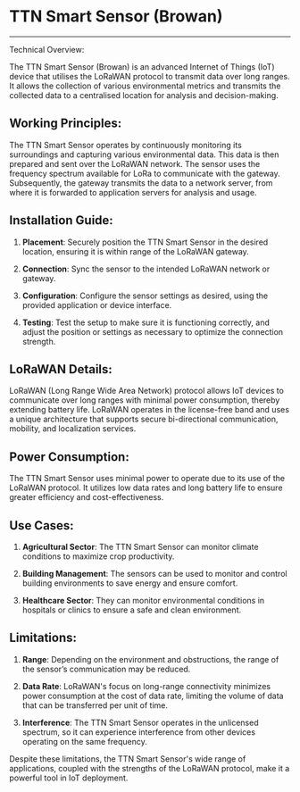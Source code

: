# TTN Smart Sensor (Browan)

---

Technical Overview:

The TTN Smart Sensor (Browan) is an advanced Internet of Things (IoT) device that utilises the LoRaWAN protocol to transmit data over long ranges. It allows the collection of various environmental metrics and transmits the collected data to a centralised location for analysis and decision-making.

## Working Principles:

The TTN Smart Sensor operates by continuously monitoring its surroundings and capturing various environmental data. This data is then prepared and sent over the LoRaWAN network. The sensor uses the frequency spectrum available for LoRa to communicate with the gateway. Subsequently, the gateway transmits the data to a network server, from where it is forwarded to application servers for analysis and usage. 

## Installation Guide:

1. **Placement**: Securely position the TTN Smart Sensor in the desired location, ensuring it is within range of the LoRaWAN gateway. 

2. **Connection**: Sync the sensor to the intended LoRaWAN network or gateway.

3. **Configuration**: Configure the sensor settings as desired, using the provided application or device interface.

4. **Testing**: Test the setup to make sure it is functioning correctly, and adjust the position or settings as necessary to optimize the connection strength.

## LoRaWAN Details:

LoRaWAN (Long Range Wide Area Network) protocol allows IoT devices to communicate over long ranges with minimal power consumption, thereby extending battery life. LoRaWAN operates in the license-free band and uses a unique architecture that supports secure bi-directional communication, mobility, and localization services.

## Power Consumption:

The TTN Smart Sensor uses minimal power to operate due to its use of the LoRaWAN protocol. It utilizes low data rates and long battery life to ensure greater efficiency and cost-effectiveness.

## Use Cases:

1. **Agricultural Sector**: The TTN Smart Sensor can monitor climate conditions to maximize crop productivity.

2. **Building Management**: The sensors can be used to monitor and control building environments to save energy and ensure comfort.

3. **Healthcare Sector**: They can monitor environmental conditions in hospitals or clinics to ensure a safe and clean environment.

## Limitations:

1. **Range**: Depending on the environment and obstructions, the range of the sensor’s communication may be reduced.

2. **Data Rate**: LoRaWAN's focus on long-range connectivity minimizes power consumption at the cost of data rate, limiting the volume of data that can be transferred per unit of time.

3. **Interference**: The TTN Smart Sensor operates in the unlicensed spectrum, so it can experience interference from other devices operating on the same frequency.

Despite these limitations, the TTN Smart Sensor's wide range of applications, coupled with the strengths of the LoRaWAN protocol, make it a powerful tool in IoT deployment.
